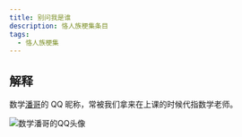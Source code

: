 ```yaml
---
title: 别问我是谁
description: 恪人族梗集条目
tags:
  - 恪人族梗集
---
```


## 解释

数学[潘哥](潘哥)的 QQ 昵称，常被我们拿来在上课的时候代指数学老师。

![数学潘哥的QQ头像](https://wikioss.xhemj.work/krzfs/wiki/aa4b4783de0a6afa7ac8d4c25686990d.jpg?429x429)
